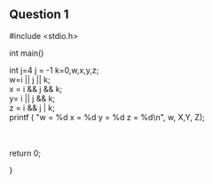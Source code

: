 ## Question 1 <br/>

#include <stdio.h> <br/>

int main()<br/>

int j=4 j = -1 k=0,w,x,y,z;<br/>
w=i || j || k;<br/>
x = i && j && k;<br/>
y= i || j && k;<br/>
z = i && j | k;<br/>
printf ( "w = %d x = %d y = %d z = %d\n", w, X,Y, Z);<br/>
<br/>
<br/>

return 0;<br/>

}<br/>




